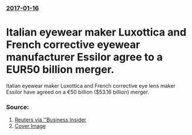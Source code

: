 ### [2017-01-16](/news/2017/01/16/index.md)

# Italian eyewear maker Luxottica and French corrective eyewear manufacturer Essilor agree to a EUR50 billion merger. 

Italian eyewear maker Luxottica and French corrective eye lens maker Essilor have agreed on a €50 billion ($53.16 billion) merger.


### Source:

1. [Reuters via ''Business Insider](http://www.businessinsider.com/r-luxottica-and-essilor-to-merge-in-53-billion-deal-ft-2017-1?IR=T)
1. [Cover Image](http://static2.businessinsider.com/image/587c7b39f10a9a22008b8786-1190-625/the-maker-of-ray-ban-is-merging-with-a-rival-in-a-50-billion-deal.jpg)

